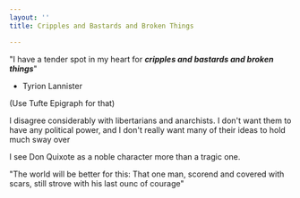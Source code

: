 ```yaml
---
layout: ''
title: Cripples and Bastards and Broken Things

---
```

"I have a tender spot in my heart for **_cripples and bastards and broken things_**"

* Tyrion Lannister

(Use Tufte Epigraph for that)

I disagree considerably with libertarians and anarchists. I don't want them to have any political power, and I don't really want many of their ideas to hold much sway over 

I see Don Quixote as a noble character more than a tragic one.

"The world will be better for this: That one man, scorend and covered with scars, still strove with his last ounc of courage"